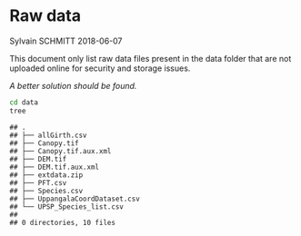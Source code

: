 Raw data
================
Sylvain SCHMITT
2018-06-07

This document only list raw data files present in the data folder that are not uploaded online for security and storage issues.

*A better solution should be found.*

``` bash
cd data
tree
```

    ## .
    ## ├── allGirth.csv
    ## ├── Canopy.tif
    ## ├── Canopy.tif.aux.xml
    ## ├── DEM.tif
    ## ├── DEM.tif.aux.xml
    ## ├── extdata.zip
    ## ├── PFT.csv
    ## ├── Species.csv
    ## ├── UppangalaCoordDataset.csv
    ## └── UPSP_Species_list.csv
    ## 
    ## 0 directories, 10 files
